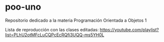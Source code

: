 # poo-uno
Repositorio dedicado a la materia Programación Orientada a Objetos 1

Lista de reproducción con las clases editadas:
https://youtube.com/playlist?list=PLhU2otMFcLuCQPcEcRQfi3UQQ-ms5YH0L
